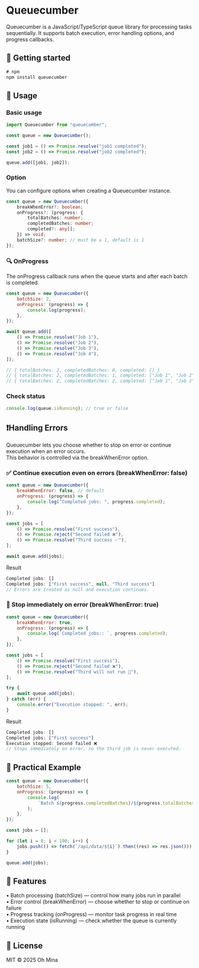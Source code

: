 # Queuecumber

Queuecumber is a JavaScript/TypeScript queue library for processing tasks sequentially.
It supports batch execution, error handling options, and progress callbacks.

## 📌 Getting started

```js
# npm
npm install queuecumber
```

## 📌 Usage

### Basic usage

```js
import Queuecumber from "queuecumber";

const queue = new Queuecumber();

const job1 = () => Promise.resolve("job1 completed");
const job2 = () => Promise.resolve("job2 completed");

queue.add([job1, job2]);
```

### Option

You can configure options when creating a Queuecumber instance.

```ts
const queue = new Queuecumber({
    breakWhenError?: boolean;
    onProgress?: (progress: {
        totalBatches: number;
        completedBatches: number;
        completed?: any[];
    }) => void;
    batchSize?: number; // must be ≥ 1, default is 1
});
```

### 🔍 OnProgress

The onProgress callback runs when the queue starts and after each batch is completed.

```js
const queue = new Queuecumber({
    batchSize: 2,
    onProgress: (progress) => {
        console.log(progress);
    },
});

await queue.add([
    () => Promise.resolve("Job 1"),
    () => Promise.resolve("Job 2"),
    () => Promise.resolve("Job 3"),
    () => Promise.resolve("Job 4"),
]);

// { totalBatches: 2, completedBatches: 0, completed: [] }
// { totalBatches: 2, completedBatches: 1, completed: ["Job 1", "Job 2"] }
// { totalBatches: 2, completedBatches: 2, completed: ["Job 1", "Job 2", "Job 3", "Job 4"] }
```

### Check status

```js
console.log(queue.isRunning); // true or false
```

## ❗Handling Errors

Queuecumber lets you choose whether to stop on error or continue execution when an error occurs.
<br>
This behavior is controlled via the breakWhenError option.

### ✅ Continue execution even on errors (breakWhenError: false)

```js
const queue = new Queuecumber({
    breakWhenError: false, // default
    onProgress: (progress) => {
        console.log("Completed jobs: ", progress.completed);
    },
});

const jobs = [
    () => Promise.resolve("First success"),
    () => Promise.reject("Second failed ❌"),
    () => Promise.resolve("Third success ✅"),
];

await queue.add(jobs);
```

Result

```js
Completed jobs: []
Completed jobs: ["First success", null, "Third success"]
// Errors are treated as null and execution continues.
```

### 🛑 Stop immediately on error (breakWhenError: true)

```js
const queue = new Queuecumber({
    breakWhenError: true,
    onProgress: (progress) => {
        console.log(`Completed jobs:: `, progress.completed);
    },
});

const jobs = [
    () => Promise.resolve("First success"),
    () => Promise.reject("Second failed ❌"),
    () => Promise.resolve("Third will not run 🚫"),
];

try {
    await queue.add(jobs);
} catch (err) {
    console.error("Execution stopped: ", err);
}
```

Result

```js
Completed jobs: []
Completed jobs: ["First success"]
Execution stopped: Second failed ❌
// Stops immediately on error, so the third job is never executed.
```

## 📌 Practical Example

```js
const queue = new Queuecumber({
    batchSize: 5,
    onProgress: (progress) => {
        console.log(
            `Batch ${progress.completedBatches}/${progress.totalBatches} 완료`
        );
    },
});

const jobs = [];

for (let i = 0; i < 100; i++) {
    jobs.push(() => fetch(`/api/data/${i}`).then((res) => res.json()));
}

queue.add(jobs);
```

## 📌 Features

• Batch processing (batchSize) — control how many jobs run in parallel
<br>
• Error control (breakWhenError) — choose whether to stop or continue on failure
<br>
• Progress tracking (onProgress) — monitor task progress in real time
<br>
• Execution state (isRunning) — check whether the queue is currently running

## 📜 License

MIT © 2025 Oh Mina
